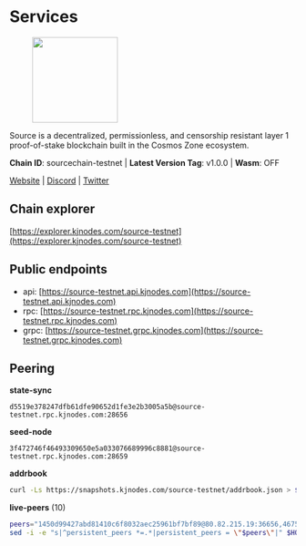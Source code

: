 # Services

<figure><img src="https://raw.githubusercontent.com/kj89/testnet_manuals/main/pingpub/logos/source.png" width="150" alt=""><figcaption></figcaption></figure>

Source is a decentralized, permissionless, and censorship resistant layer 1 proof-of-stake blockchain built in the Cosmos Zone ecosystem.

**Chain ID**: sourcechain-testnet | **Latest Version Tag**: v1.0.0 | **Wasm**: OFF

[Website](https://www.sourceprotocol.io/) | [Discord](https://discord.io/SourceProtocol) | [Twitter](https://www.twitter.com/sourceprotocol_)




## Chain explorer
[https://explorer.kjnodes.com/source-testnet](https://explorer.kjnodes.com/source-testnet)

## Public endpoints

* api: [https://source-testnet.api.kjnodes.com](https://source-testnet.api.kjnodes.com)
* rpc: [https://source-testnet.rpc.kjnodes.com](https://source-testnet.rpc.kjnodes.com)
* grpc: [https://source-testnet.grpc.kjnodes.com](https://source-testnet.grpc.kjnodes.com)

## Peering

**state-sync**

```text
d5519e378247dfb61dfe90652d1fe3e2b3005a5b@source-testnet.rpc.kjnodes.com:28656
```

**seed-node**

```text
3f472746f46493309650e5a033076689996c8881@source-testnet.rpc.kjnodes.com:28659
```

**addrbook**
```bash
curl -Ls https://snapshots.kjnodes.com/source-testnet/addrbook.json > $HOME/.source/config/addrbook.json
```

**live-peers** (10)
```bash
peers="1450d99427abd81410c6f8032aec25961bf7bf89@80.82.215.19:36656,4675f239ef3bd4cef7fa2770232b2eeea0008260@212.118.38.133:26656,bdf9b6ad38b803358e7fd99f35b14795ebcd8144@190.2.155.67:29656,b99c46a83e72280ccdb81994fd60b9b1cc74b1ab@84.21.171.142:26656,7143126daf3c0983745a0b10b83c8e794c4fb2fc@65.108.126.46:33656,d960215e0788fcfc04b9e2e824e5751bf1efe7fc@65.108.82.152:26656,6e4cdcb3039f1f8e97b8511c3b146cd14d41dc3d@65.109.112.20:11084,14d1da3e6798ae897a551d179f91c4c4434d633f@178.20.43.18:26656,d5519e378247dfb61dfe90652d1fe3e2b3005a5b@65.109.68.190:28656,383a0684aadfe507e097c36b34d6243da59d9ed5@207.180.232.91:26656"
sed -i -e "s|^persistent_peers *=.*|persistent_peers = \"$peers\"|" $HOME/.source/config/config.toml
```
